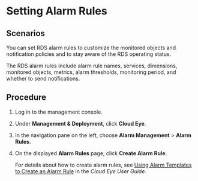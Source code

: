 # Setting Alarm Rules<a name="rds_06_0002"></a>

## **Scenarios**<a name="section2443519211056"></a>

You can  set RDS alarm rules  to customize the monitored objects and notification policies and to stay aware of the RDS operating status.

The RDS alarm rules include  alarm rule  names, services, dimensions, monitored objects, metrics, alarm thresholds, monitoring period, and whether to send notifications.

## Procedure<a name="section14765181714318"></a>

1.  Log in to the management console.
2.  Under  **Management & Deployment**, click  **Cloud Eye**.
3.  In the navigation pane on the left, choose  **Alarm Management**  \>  **Alarm Rules**.
4.  On the displayed  **Alarm Rules**  page, click  **Create Alarm Rule**.

    For details about how to create alarm rules, see  [Using Alarm Templates to Create an Alarm Rule](https://docs.otc.t-systems.com/usermanual/ces/en-us_topic_0084572213.html)  in the  _Cloud Eye User Guide_.


